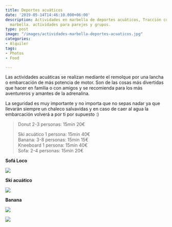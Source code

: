 ```yaml
---
title: Deportes acuáticos
date: '2019-05-14T14:46:10.000+06:00'
description: Actividades en marbella de deportes acuáticos, Tracción con barco, diversión
  marbella. actividades para parejes y grupos.
type: post
image: "/images/actividades-marbella-deportes-acuaticos.jpg"
categories:
- Alquiler
tags:
- Photos
- Food

---
```

Las actividades acuáticas se realizan mediante el remolque por una lancha o embarcación de más potencia de motor. Son de las cosas más divertidas que hacer en familia o con amigos y se recomienda para los más aventureros y amantes de la adrenalina.

La seguridad es muy importante y no importa que no sepas nadar ya que llevarán siempre un chaleco salvavidas y en caso de caer al agua la embarcación volverá a por ti por supuesto :)

> Donut 2-3 personas: 15min 20€
>
> Ski acuático 1 persona: 15min 40€  
> Banana: 3-8 personas: 15min 15€  
> Kneeboard 1 persona: 15min 40€  
> Sofa: 2-4 personas: 15min 20€

**Sofá Loco**

![](/images/actividades-marbella-deportes-acuaticos-sofa-loco.jpg)

**Ski acuático**

![](/images/actividades-acuativas-marbella-ski.jpg)

**Banana**

![](/images/actividades-acuaticas-marbella-banana.jpg)

[![](/images/boton-reservar-actividades.png)](https://actividadesmarbella.typeform.com/to/nNnLC1YL "Reservar")